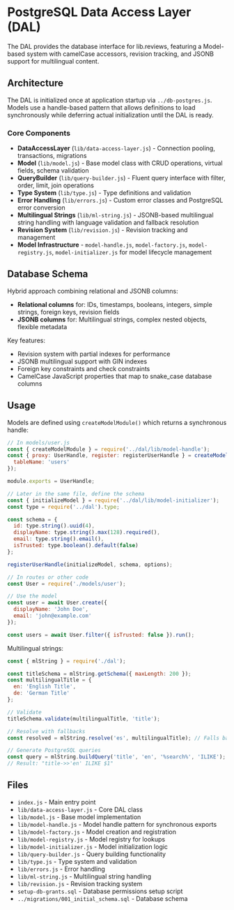 # PostgreSQL Data Access Layer (DAL)

The DAL provides the database interface for lib.reviews, featuring a Model-based system with camelCase accessors, revision tracking, and JSONB support for multilingual content.

## Architecture

The DAL is initialized once at application startup via `../db-postgres.js`. Models use a handle-based pattern that allows definitions to load synchronously while deferring actual initialization until the DAL is ready.

### Core Components

- **DataAccessLayer** (`lib/data-access-layer.js`) - Connection pooling, transactions, migrations
- **Model** (`lib/model.js`) - Base model class with CRUD operations, virtual fields, schema validation
- **QueryBuilder** (`lib/query-builder.js`) - Fluent query interface with filter, order, limit, join operations
- **Type System** (`lib/type.js`) - Type definitions and validation
- **Error Handling** (`lib/errors.js`) - Custom error classes and PostgreSQL error conversion
- **Multilingual Strings** (`lib/ml-string.js`) - JSONB-based multilingual string handling with language validation and fallback resolution
- **Revision System** (`lib/revision.js`) - Revision tracking and management
- **Model Infrastructure** - `model-handle.js`, `model-factory.js`, `model-registry.js`, `model-initializer.js` for model lifecycle management

## Database Schema

Hybrid approach combining relational and JSONB columns:

- **Relational columns** for: IDs, timestamps, booleans, integers, simple strings, foreign keys, revision fields
- **JSONB columns** for: Multilingual strings, complex nested objects, flexible metadata

Key features:
- Revision system with partial indexes for performance
- JSONB multilingual support with GIN indexes
- Foreign key constraints and check constraints
- CamelCase JavaScript properties that map to snake_case database columns

## Usage

Models are defined using `createModelModule()` which returns a synchronous handle:

```javascript
// In models/user.js
const { createModelModule } = require('../dal/lib/model-handle');
const { proxy: UserHandle, register: registerUserHandle } = createModelModule({
  tableName: 'users'
});

module.exports = UserHandle;

// Later in the same file, define the schema
const { initializeModel } = require('../dal/lib/model-initializer');
const type = require('../dal').type;

const schema = {
  id: type.string().uuid(4),
  displayName: type.string().max(128).required(),
  email: type.string().email(),
  isTrusted: type.boolean().default(false)
};

registerUserHandle(initializeModel, schema, options);

// In routes or other code
const User = require('./models/user');

// Use the model
const user = await User.create({
  displayName: 'John Doe',
  email: 'john@example.com'
});

const users = await User.filter({ isTrusted: false }).run();
```

Multilingual strings:

```javascript
const { mlString } = require('./dal');

const titleSchema = mlString.getSchema({ maxLength: 200 });
const multilingualTitle = {
  en: 'English Title',
  de: 'German Title'
};

// Validate
titleSchema.validate(multilingualTitle, 'title');

// Resolve with fallbacks
const resolved = mlString.resolve('es', multilingualTitle); // Falls back to English

// Generate PostgreSQL queries
const query = mlString.buildQuery('title', 'en', '%search%', 'ILIKE');
// Result: "title->>'en' ILIKE $1"
```

## Files

- `index.js` - Main entry point
- `lib/data-access-layer.js` - Core DAL class
- `lib/model.js` - Base model implementation
- `lib/model-handle.js` - Model handle pattern for synchronous exports
- `lib/model-factory.js` - Model creation and registration
- `lib/model-registry.js` - Model registry for lookups
- `lib/model-initializer.js` - Model initialization logic
- `lib/query-builder.js` - Query building functionality
- `lib/type.js` - Type system and validation
- `lib/errors.js` - Error handling
- `lib/ml-string.js` - Multilingual string handling
- `lib/revision.js` - Revision tracking system
- `setup-db-grants.sql` - Database permissions setup script
- `../migrations/001_initial_schema.sql` - Database schema
